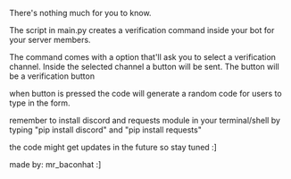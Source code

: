 There's nothing much for you to know. 


The script in main.py creates a verification command inside your bot for your server members.


The command comes with a option that'll ask you to select a verification channel. Inside the selected channel a button will be sent. The button will be a verification button


when button is pressed the code will generate a random code for users to type in the form.


remember to install discord and requests module in your terminal/shell by typing "pip install discord" and "pip install requests"


the code might get updates in the future so stay tuned :]


made by: mr_baconhat :]
